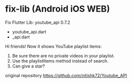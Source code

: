 # fix-lib (Android iOS WEB)
Fix Flutter Lib: youtube_api 0.7.2

- youtube_api.dart
- _api.dart

Hi friends! Now it shows YouTube playlist items:

1. Be sure there are no private videos in your playlist. 
2. Use the playlistItems method instead of search.
3. Can give a star?

original repository
https://github.com/nitishk72/Youtube_API
